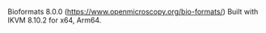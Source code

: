 ﻿Bioformats 8.0.0 (https://www.openmicroscopy.org/bio-formats/) Built with IKVM 8.10.2 for x64, Arm64.